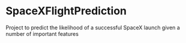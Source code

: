 # SpaceXFlightPrediction
Project to predict the likelihood of a successful SpaceX launch given a number of important features
